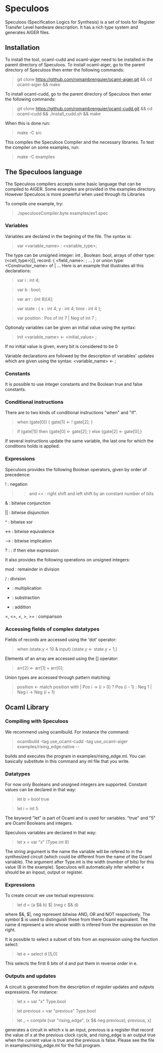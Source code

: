 
# Speculoos

Speculoos (Specification Logics for Synthesis) is a set of tools for Register Transfer Level hardware description.
It has a rich type system and generates AIGER files.

## Installation

To install the tool, ocaml-cudd and ocaml-aiger need to be installed in the parent directory of Speculoos.
To install ocaml-aiger, go to the parent directory of Speculoos then enter the following commands:
> git clone https://github.com/romainbrenguier/ocaml-aiger.git
> && cd ocaml-aiger 
> && make


To install ocaml-cudd, go to the parent directory of Speculoos then enter the following commands:
> git clone https://github.com/romainbrenguier/ocaml-cudd.git
> && cd ocaml-cudd
> && ./install_cudd.sh
> && make

When this is done run:
> make -C src

This compiles the Speculoos Compiler and the necessary libraries.
To test the compiler on some examples, run:

> make -C examples 

## The Speculoos language
The Speculoos compilers accepts some basic language that can be compiled to AIGER.
Some examples are provided in the examples directory.
However Speculoos is more powerful when used through its Libraries

To compile one example, try:
> ./speculoosCompiler.byte examples/ex1.spec

### Variables 
Variables are declared in the begining of the file.
The syntax is:
> var <variable_name> : <variable_type>;

The type can be unsigned integer: int <width>, Boolean: bool, arrays of other type: (<cell_type>)[<size>], record: { <field_name>: <type> ; ... } or union type: <Constructor_name> of <type> | ...
Here is an example that illustrates all this declarations:

> var i : int 4;

> var b : bool;

> var arr : (int 8)[4];

> var state : { x : int 4; y : int 4; time : int 4 };

> var position : Pos of int 7 | Neg of int 7 ;

Optionaly variables can be given an initial value using the syntax:
> init <variable_name> <- <initial_value> ;

If no initial value is given, every bit is considered to be 0

Variable declarations are followed by the description of variables' updates which are given using the syntax: <variable_name> <- <expression>;

### Constants

It is possible to use integer constants and the Boolean true and false constants.


### Conditional instructions

There are to two kinds of conditional instructions "when" and "if".

> when (gate[0]) { gate[1] <- ! gate[2]; } 

> if (gate[1]) then {gate[0] <- gate[2]; } else {gate[2] <- gate[0];}

If several instructions update the same variable, the last one for which the conditions holds is applied.

### Expressions

Speculoos provides the following Boolean operators, given by order of precedence:

! : negation
 
>> and << : right shift and left shift by an constant number of bits

 & : bitwise conjunction

|| : bitwise disjunction

^ : bitwise xor

<-> : bitwise equivalence
 
--> : bitwise implication

? : : if then else expression


It also provides the following operations on unsigned integers:

mod : remainder in division

/ : division

* : multiplication

- : substraction

+ : addition

=, <=, <, >, >= : comparison



### Accessing fields of complex datatypes

Fields of records are accessed using the 'dot' operator:
> when (state.y < 10 & input) {state.y <- state.y + 1;} 

Elements of an array are accessed using the [] operator: 
> arr[2] <- arr[1] + arr[0];

Union types are accessed through pattern matching:
> position <- match position with
    | Pos i -> (i > 0) ? Pos (i - 1) : Neg 1
    | Neg i -> Neg (i + 1)



## Ocaml Library
### Compiling with Speculoos

We recommend using ocamlbuild. For instance the command:
> ocamlbuild -tag use_ocaml-cudd -tag use_ocaml-aiger examples/rising_edge.native --

builds and executes the program in examples/rising_edge.ml.
You can basically substitute in this command any ml file that you write.

### Datatypes

For now only Booleans and unsigned integers are supported.
Constant values can be declared in that way:
> let b = bool true

> let i = int 5

The keyword "let" is part of Ocaml and is used for variables.
"true" and "5" are Ocaml Booleans and integers.

Speculoos variables are declared in that way:
> let x = var "x" (Type.int 8)

The string argument is the name the variable will be refered to in the synthesized circuit (which could be different from the name of the Ocaml variable).
The argument after Type.int is the width (number of bits) for this value (8 in the example).
Speculoos will automatically infer whether x should be an inpout, output or register.


### Expressions

To create circuit we use textual expressions:
> let d = (a $& b) $| (neg c $& d)

where $&, $|, neg represent bitwise AND, OR and NOT respectively.
The symbol $ is used to distinguish these from there Ocaml equivalent.
The name d represent a wire whose width is infered from the expression on the right.

It is possible to select a subset of bits from an expression using the function select:
> let e = select d [5,0]

This selects the first 6 bits of d and put them in reverse order in e.

### Outputs and updates

A circuit is generated from the description of register updates and outputs expressions.
For instance:
> let x = var "x" Type.bool 

> let previous = var "previous" Type.bool 

> let _ = compile [var "rising_edge", (x $& neg previous); previous, x]

generates a circuit in which x is an input, previous is a register that record the value of x at the previous clock cycle, and rising_edge is an output true when the current value is true and the previous is false.
Please see the file in examples/rising_edge.ml for the full program.
